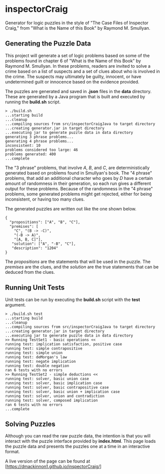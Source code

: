 # inspectorCraig
Generator for logic puzzles in the style of "The Case Files of Inspector Craig," from "What is the Name of this Book" by Raymond M. Smullyan.

## Generating the Puzzle Data

This project will generate a set of logic problems based on some of the problems found in chapter 6 of "What is the Name of this Book" by Raymond M. Smullyan.
In these problems, readers are invited to solve a crime based on a list of suspects and a set of clues about who is involved in the crime. The suspects may ultimately be guilty, innocent, or have undetermined guilt or innocence based on the evidence provided.

The puzzles are generated and saved in **.json** files in the **data** directory. These are generated by a Java program that is built and executed by running the **build.sh** script. 

```
> ./build.sh
...starting build
...cleanup
...compiling sources from src/inspectorCraigJava to target directory
...creating generator.jar in target directory
...executing jar to generate puzzle data in data directory
generating 3 phrase problems...
generating 4 phrase problems...
inconsistent: 10
problems considered too large: 46
problems generated: 400
...complete
```
The "3 phrase" problems, that involve *A*, *B*, and *C*, are deterministically generated based on problems found in Smullyan's book. The "4 phrase" problems, that add an additional character who goes by *D* have a certain amount of randomness in their generation, so each run gives a different output for these problems. Because of the randomness in the "4 phrase" problems, some generated problems might get rejected, either for being inconsistent, or having too many clues.

The generated puzzles are written out like the one shown below.

```
{
  "propositions": ["A", "B", "C"], 
  "premises": [
    "C", "(B -> -C)", 
    "(-B -> A)", 
    "[A, B, C]"], 
   "solution": ["A", "-B", "C"], 
   "description": "1204"
}	
```
The *propositions* are the statements that will be used in the puzzle. The *premises* are the clues, and the *solution* are the true statements that can be deduced from the clues.

## Running Unit Tests

Unit tests can be run by executing the **build.sh** script with the **test** argument.
```
> ./build.sh test
...starting build
...cleanup
...compiling sources from src/inspectorCraigJava to target directory
...creating generator.jar in target directory
...executing jar to generate puzzle data in data directory
>> Running TestSet1 - basic operations <<
running test: implication satisfaction, positive case
running test: simple contrapositive
running test: simple union
running test: deMorgan's law
running test: negate implication
running test: double negation
ran 6 tests with no errors
>> Running TestSet2 - simple deductions <<
running test: solver, basic union case
running test: solver, basic implication case
running test: solver, basic contrapositive case
running test: solver, basic union + implication case
running test: solver, union and contradiction
running test: solver, composed implication
ran 6 tests with no errors
...complete
```

## Solving Puzzles
Although you can read the raw puzzle data, the intention is that you will interact with the puzzle interface provided by **index.html**. This page loads the puzzle data and presents the puzzles one at a time in an interactive format.

A live version of the page can be found at [https://dmackinnon1.github.io/inspectorCraig/]
